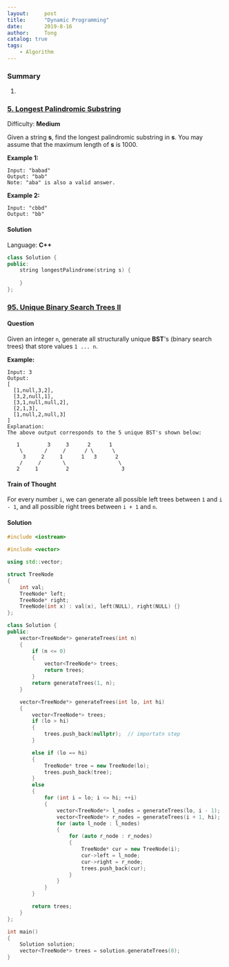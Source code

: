 ```yaml
---
layout:     post
title:      "Dynamic Programming"
date:       2019-8-16
author:     Tong
catalog: true
tags:
    - Algorithm
---
```


### Summary

1.


### [5\. Longest Palindromic Substring](https://leetcode.com/problems/longest-palindromic-substring/)

Difficulty: **Medium**


Given a string **s**, find the longest palindromic substring in **s**. You may assume that the maximum length of **s** is 1000.

**Example 1:**

```
Input: "babad"
Output: "bab"
Note: "aba" is also a valid answer.
```

**Example 2:**

```
Input: "cbbd"
Output: "bb"
```


#### Solution

Language: **C++**

```c++
class Solution {
public:
    string longestPalindrome(string s) {
        
    }
};
```

### [95. Unique Binary Search Trees II](https://leetcode.com/problems/unique-binary-search-trees-ii/)

#### Question

Given an integer `n`, generate all structurally unique __BST__'s (binary search trees) that store values `1 ... n`.

__Example:__
```
Input: 3
Output:
[
  [1,null,3,2],
  [3,2,null,1],
  [3,1,null,null,2],
  [2,1,3],
  [1,null,2,null,3]
]
Explanation:
The above output corresponds to the 5 unique BST's shown below:

   1         3     3      2      1
    \       /     /      / \      \
     3     2     1      1   3      2
    /     /       \                 \
   2     1         2                 3
```

#### Train of Thought

For every number `i`, we can generate all possible left trees between `1` and `i - 1`, and all possible right trees between `i + 1` and `n`.

#### Solution
```cpp
#include <iostream>

#include <vector>

using std::vector;

struct TreeNode
{
	int val;
	TreeNode* left;
	TreeNode* right;
	TreeNode(int x) : val(x), left(NULL), right(NULL) {}
};

class Solution {
public:
	vector<TreeNode*> generateTrees(int n)
	{
		if (n <= 0)
		{
			vector<TreeNode*> trees;
			return trees;
		}
		return generateTrees(1, n);
	}

	vector<TreeNode*> generateTrees(int lo, int hi)
	{
		vector<TreeNode*> trees;
		if (lo > hi)
		{
			trees.push_back(nullptr);  // importatn step
		}

		else if (lo == hi)
		{
			TreeNode* tree = new TreeNode(lo);
			trees.push_back(tree);
		}
		else
		{
			for (int i = lo; i <= hi; ++i)
			{
				vector<TreeNode*> l_nodes = generateTrees(lo, i - 1);
				vector<TreeNode*> r_nodes = generateTrees(i + 1, hi);
				for (auto l_node : l_nodes)
				{
					for (auto r_node : r_nodes)
					{
						TreeNode* cur = new TreeNode(i);
						cur->left = l_node;
						cur->right = r_node;
						trees.push_back(cur);
					}
				}
			}
		}

		return trees;
	}
};

int main()
{
	Solution solution;
	vector<TreeNode*> trees = solution.generateTrees(0);
}
```
